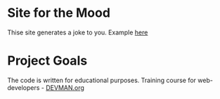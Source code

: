# Site for the Mood

Thise site generates a joke to you. Example [here](https://fouklor.github.io/20_mood/)

# Project Goals

The code is written for educational purposes. Training course for web-developers - [DEVMAN.org](https://devman.org)
